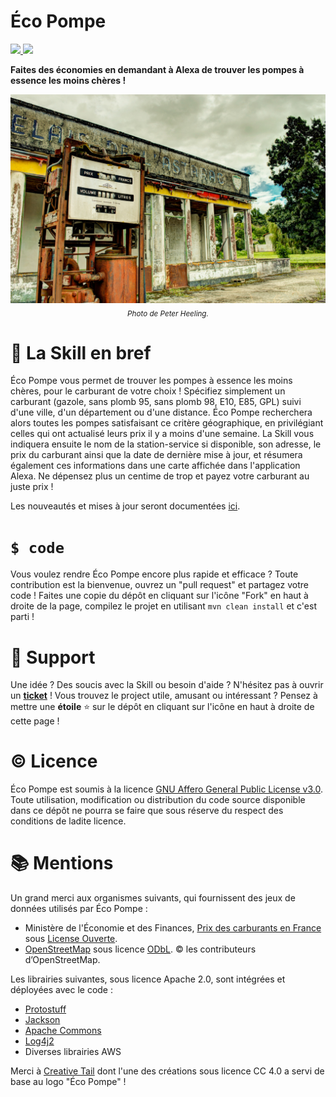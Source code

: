 # Éco Pompe
<a href="https://github.com/PyvesB/alexa-eco-pompe/releases">
<img src ="https://img.shields.io/github/release/PyvesB/alexa-eco-pompe.svg?label=version" />
</a>
<a href="https://github.com/PyvesB/alexa-eco-pompe/issues">
<img src ="https://img.shields.io/github/issues/PyvesB/alexa-eco-pompe.svg?label=tickets%20ouverts" />
</a>
<br/>

**Faites des économies en demandant à Alexa de trouver les pompes à essence les moins chères !**

<p align="center">
<img src ="https://github.com/PyvesB/alexa-eco-pompe/blob/master/images/banner.jpg?raw=true"/>
<br/>
<i><sub>Photo de Peter Heeling.</sub></i>
</p>

# :speech_balloon: La Skill en bref

Éco Pompe vous permet de trouver les pompes à essence les moins chères, pour le carburant de votre choix ! Spécifiez simplement un carburant (gazole, sans plomb 95, sans plomb 98, E10, E85, GPL) suivi d'une ville, d'un département ou d'une distance. Éco Pompe recherchera alors toutes les pompes satisfaisant ce critère géographique, en privilégiant celles qui ont actualisé leurs prix il y a moins d'une semaine. La Skill vous indiquera ensuite le nom de la station-service si disponible, son adresse, le prix du carburant ainsi que la date de dernière mise à jour, et résumera également ces informations dans une carte affichée dans l'application Alexa. Ne dépensez plus un centime de trop et payez votre carburant au juste prix !

Les nouveautés et mises à jour seront documentées [ici](https://github.com/PyvesB/alexa-eco-pompe/releases).

# `$ code`

Vous voulez rendre Éco Pompe encore plus rapide et efficace ? Toute contribution est la bienvenue, ouvrez un "pull request" et partagez votre code ! Faites une copie du dépôt en cliquant sur l'icône "Fork" en haut à droite de la page, compilez le projet en utilisant `mvn clean install` et c'est parti !

# :e-mail: Support

Une idée ? Des soucis avec la Skill ou besoin d'aide ? N'hésitez pas à ouvrir un [**ticket**](https://github.com/PyvesB/alexa-eco-pompe/issues) ! Vous trouvez le project utile, amusant ou intéressant ? Pensez à mettre une **étoile** :star: sur le dépôt en cliquant sur l'icône en haut à droite de cette page !

# :copyright: Licence

Éco Pompe est soumis à la licence [GNU Affero General Public License v3.0](https://github.com/PyvesB/alexa-eco-pompe/blob/master/LICENSE.md). Toute utilisation, modification ou distribution du code source disponible dans ce dépôt ne pourra se faire que sous réserve du respect des conditions de ladite licence.

# :books: Mentions

Un grand merci aux organismes suivants, qui fournissent des jeux de données utilisés par Éco Pompe :
- Ministère de l'Économie et des Finances, [Prix des carburants en France](https://www.data.gouv.fr/fr/datasets/prix-des-carburants-en-france) sous [License Ouverte](https://www.etalab.gouv.fr/wp-content/uploads/2017/04/ETALAB-Licence-Ouverte-v2.0.pdf).
- [OpenStreetMap](https://www.openstreetmap.org) sous licence [ODbL](https://opendatacommons.org/licences/odbl/1.0/). © les contributeurs d’OpenStreetMap.

Les librairies suivantes, sous licence Apache 2.0, sont intégrées et déployées avec le code :
- [Protostuff](https://github.com/protostuff/protostuff)
- [Jackson](https://github.com/FasterXML/jackson)
- [Apache Commons](https://commons.apache.org/)
- [Log4j2](https://logging.apache.org/log4j/2.x/)
- Diverses librairies AWS

Merci à [Creative Tail](https://www.creativetail.com/) dont l'une des créations sous licence CC 4.0 a servi de base au logo "Éco Pompe" !
